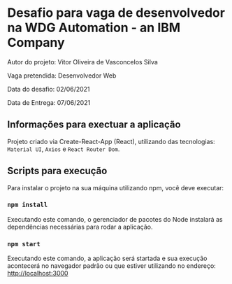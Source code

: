 # Desafio para vaga de desenvolvedor na WDG Automation - an IBM Company

Autor do projeto: Vitor Oliveira de Vasconcelos Silva

Vaga pretendida: Desenvolvedor Web

Data do desafio: 02/06/2021

Data de Entrega: 07/06/2021

## Informações para exectuar a aplicação

Projeto criado via Create-React-App (React), utilizando das tecnologias: `Material UI`, `Axios` e `React Router Dom`.

## Scripts para execução

Para instalar o projeto na sua máquina utilizando npm, você deve executar:

### `npm install`

Executando este comando, o gerenciador de pacotes do Node instalará as dependências necessárias para rodar a aplicação.

### `npm start`

Executando este comando, a aplicação será startada e sua execução acontecerá no navegador padrão ou que estiver utilizando
no endereço: [http://localhost:3000](http://localhost:3000)


